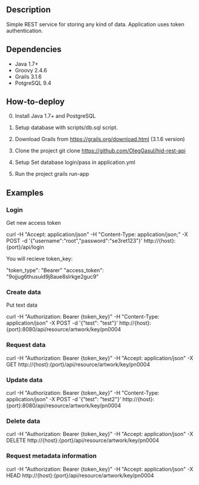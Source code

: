## Description
Simple REST service for storing any kind of data. Application uses token authentication.

## Dependencies
* Java 1.7+
* Groovy 2.4.6
* Grails 3.1.6
* PotgreSQL 9.4

## How-to-deploy

0) Install Java 1.7+ and PostgreSQL

1) Setup database with scripts/db.sql script.

2) Download Grails from https://grails.org/download.html (3.1.6 version)

3) Clone the project git clone https://github.com/OlegGasul/hid-rest-api

4) Setup
Set database login/pass in application.yml

5) Run the project
grails run-app

## Examples

### Login
Get new access token

curl -H "Accept: application/json" -H "Content-Type: application/json;" -X POST -d '{"username":"root","password":"se3ret123"}' http://{host}:{port}/api/login

You will recieve token_key:

"token_type": "Bearer"
"access_token": "9ojjug6thusuid9j8aue8slrkge2guc9"

### Create data
Put text data

curl -H "Authorization: Bearer {token_key}" -H "Content-Type: application/json" -X POST -d '{"test": "test"}' http://{host}:{port}:8080/api/resource/artwork/key/pn0004

### Request data
curl -H "Authorization: Bearer {token_key}" -H "Accept: application/json" -X GET http://{host}:{port}/api/resource/artwork/key/pn0004

### Update data
curl -H "Authorization: Bearer {token_key}" -H "Content-Type: application/json" -X POST -d '{"test": "test2"}' http://{host}:{port}:8080/api/resource/artwork/key/pn0004

### Delete data
curl -H "Authorization: Bearer {token_key}" -H "Accept: application/json" -X DELETE http://{host}:{port}/api/resource/artwork/key/pn0004

### Request metadata information
curl -H "Authorization: Bearer {token_key}" -H "Accept: application/json" -X HEAD http://{host}:{port}/api/resource/artwork/key/pn0004


